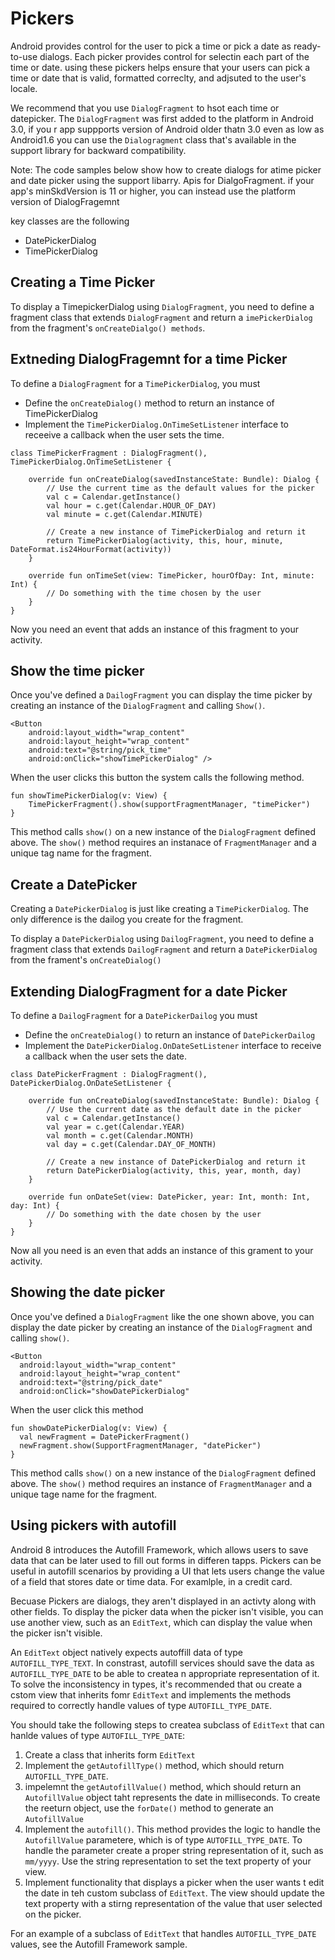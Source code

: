 # Pickers
Android provides control for the user to pick a time or pick a date as ready-to-use dialogs. Each picker provides control for selectin each part of the time or date. using these pickers helps ensure that your users can pick a time or date that is valid, formatted correclty, and adjsuted to the user's locale. 

We recommend that you use `DialogFragment` to hsot each time or datepicker. The `DialogFragment` was first added to the platform in Android 3.0, if you r app suppports version of Android older thatn 3.0 even as low as Android1.6  you can use the `Dialogragment` class that's available in the support library for backward compatibility. 

Note: The code samples below show how to create dialogs for atime picker and date picker using the support libarry. Apis for DialgoFragment. if your app's minSkdVersion is 11 or higher, you can instead use the platform version of DialogFragemnt

key classes are the following
- DatePickerDialog
- TimePickerDialog

## Creating a Time Picker
To display a TimepickerDialog using `DialogFragment`, you need to define a fragment class that extends `DialogFragment` and return a `imePickerDialog` from the fragment's `onCreateDialgo() methods`. 

## Extneding DialogFragemnt for a time Picker
To define a `DialogFragment` for a `TimePickerDialog`, you must
- Define the `onCreateDialog()` method to return an instance of TimePickerDialog
- Implement the `TimePickerDialog.OnTimeSetListener` interface to receeive a callback when the user sets the time. 

```
class TimePickerFragment : DialogFragment(), TimePickerDialog.OnTimeSetListener {

    override fun onCreateDialog(savedInstanceState: Bundle): Dialog {
        // Use the current time as the default values for the picker
        val c = Calendar.getInstance()
        val hour = c.get(Calendar.HOUR_OF_DAY)
        val minute = c.get(Calendar.MINUTE)

        // Create a new instance of TimePickerDialog and return it
        return TimePickerDialog(activity, this, hour, minute, DateFormat.is24HourFormat(activity))
    }

    override fun onTimeSet(view: TimePicker, hourOfDay: Int, minute: Int) {
        // Do something with the time chosen by the user
    }
}
```
Now you need an event that adds an instance of this fragment to your activity. 


## Show the time picker
Once you've defined a `DailogFragment` you can display the time picker by creating an instance of the `DialogFragment` and calling `Show()`.
```
<Button
    android:layout_width="wrap_content"
    android:layout_height="wrap_content"
    android:text="@string/pick_time"
    android:onClick="showTimePickerDialog" />
```

When the user clicks this button the system calls the following method. 
```
fun showTimePickerDialog(v: View) {
    TimePickerFragment().show(supportFragmentManager, "timePicker")
}
```

This method calls `show()` on  a new instance of the `DialogFragment` defined above. The `show()` method requires an instanace of `FragmentManager` and a unique tag name for the fragment. 


## Create a DatePicker
Creating a `DatePickerDialog` is just like creating a `TimePickerDialog`. The only difference is the dailog you create for the fragment. 

To display a `DatePickerDialog` using `DailogFragment`, you need to define a fragment class that extends `DailogFragment` and return a `DatePickerDialog` from the frament's `onCreateDialog()`

## Extending DialogFragment for a date Picker
To define a `DailogFragment` for a `DatePickerDailog` you must
- Define the `onCreateDialog()` to return an instance of `DatePickerDailog`
- Implement the `DatePickerDialog.OnDateSetListener` interface to receive a callback when the user sets the date. 

```
class DatePickerFragment : DialogFragment(), DatePickerDialog.OnDateSetListener {

    override fun onCreateDialog(savedInstanceState: Bundle): Dialog {
        // Use the current date as the default date in the picker
        val c = Calendar.getInstance()
        val year = c.get(Calendar.YEAR)
        val month = c.get(Calendar.MONTH)
        val day = c.get(Calendar.DAY_OF_MONTH)

        // Create a new instance of DatePickerDialog and return it
        return DatePickerDialog(activity, this, year, month, day)
    }

    override fun onDateSet(view: DatePicker, year: Int, month: Int, day: Int) {
        // Do something with the date chosen by the user
    }
}
```

Now all you need is an even that adds an instance of this grament to your activity. 

## Showing the date picker
Once you've defined a `DialogFragment` like the one shown above, you can display the date picker by creating an instance of the `DialogFragment` and calling `show()`.

```
<Button
  android:layout_width="wrap_content"
  android:layout_height="wrap_content"
  android:text="@string/pick_date"
  android:onClick="showDatePickerDialog"
```

When the user click this method 
```
fun showDatePickerDialog(v: View) {
  val newFragment = DatePickerFragment()
  newFragment.show(SupportFragmentManager, "datePicker")
}
```
This method calls `show()` on a new instance of the `DialogFragment` defined above. The `show()` method requires an instance of `FragmentManager` and a unique tage name for the fragment. 

## Using pickers with autofill
Android 8 introduces the Autofill Framework, which allows users to save data that can be later used to fill out forms in differen tapps. Pickers can be useful in autofill scenarios by providing a UI that lets users change the value of a field that stores date or time data. For examlple, in a credit card. 

Becuase Pickers are dialogs, they aren't displayed in an activty along with other fields. To display the picker data when the picker isn't visible, you can use another view, such as an `EditText`, which can display the value when the picker isn't visible. 

An `EditText` object natively expects autoffill data of type `AUTOFILL_TYPE_TEXT`. In constrast, autofill services should save the data as `AUTOFILL_TYPE_DATE` to be able to createa n appropriate representation of it. To solve the inconsistency in types, it's recommended that ou create a cstom view that inherits fomr `EditText` and implements the methods required to correctly handle values of type `AUTOFILL_TYPE_DATE`. 

You should take the following steps to createa subclass of `EditText` that can hanlde values of type `AUTOFILL_TYPE_DATE`:
1. Create a class that inherits form `EditText`
2. Implement the `getAutofillType()` method, which should return `AUTOFILL_TYPE_DATE`.
3. impelemnt the `getAutofillValue()` method, which should return an `AutofillValue` object taht represents the date in milliseconds. To create the reeturn object, use the `forDate()` method to generate an `AutofillValue`
4. Implement the `autofill()`. This method provides the logic to handle the `AutofillValue` parametere, which is of type `AUTOFILL_TYPE_DATE`. To handle the parameter create a proper string representation of it, such as `mm/yyyy`. Use the string representation to set the text property of your view. 
5. Implement functionality that displays a picker when the user wants t edit the date in teh custom subclass of `EditText`. The view should update the text property with a stirng representation of the value that user selected on the picker. 

For an example of a subclass of `EditText` that handles `AUTOFILL_TYPE_DATE` values, see the Autofill Framework sample. 
